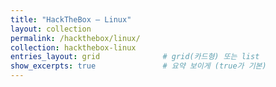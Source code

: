 ```yaml
---
title: "HackTheBox — Linux"
layout: collection
permalink: /hackthebox/linux/
collection: hackthebox-linux
entries_layout: grid              # grid(카드형) 또는 list
show_excerpts: true               # 요약 보이게 (true가 기본)                   
---
```



